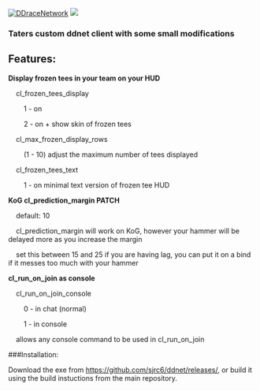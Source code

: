 [![DDraceNetwork](https://ddnet.tw/ddnet-small.png)](https://ddnet.tw) [![](https://github.com/ddnet/ddnet/workflows/Build/badge.svg)](https://github.com/ddnet/ddnet/actions?query=workflow%3ABuild+event%3Apush+branch%3Amaster)

### Taters custom ddnet client with some small modifications

## Features:
**Display frozen tees in your team on your HUD** 

&nbsp;&nbsp;&nbsp;&nbsp;cl_frozen_tees_display

&nbsp;&nbsp;&nbsp;&nbsp;&nbsp;&nbsp;&nbsp;&nbsp;1 - on

&nbsp;&nbsp;&nbsp;&nbsp;&nbsp;&nbsp;&nbsp;&nbsp;2 - on + show skin of frozen tees


&nbsp;&nbsp;&nbsp;&nbsp;cl_max_frozen_display_rows

&nbsp;&nbsp;&nbsp;&nbsp;&nbsp;&nbsp;&nbsp;&nbsp;(1 - 10) adjust the maximum number of tees displayed


&nbsp;&nbsp;&nbsp;&nbsp;cl_frozen_tees_text

&nbsp;&nbsp;&nbsp;&nbsp;&nbsp;&nbsp;&nbsp;&nbsp;1 - on minimal text version of frozen tee HUD


**KoG cl_prediction_margin PATCH**

&nbsp;&nbsp;&nbsp;&nbsp;default: 10

&nbsp;&nbsp;&nbsp;&nbsp;cl_prediction_margin will work on KoG, however your hammer will be delayed more as you increase the margin

&nbsp;&nbsp;&nbsp;&nbsp;set this between 15 and 25 if you are having lag, you can put it on a bind if it messes too much with your hammer


**cl_run_on_join as console**

&nbsp;&nbsp;&nbsp;&nbsp;cl_run_on_join_console

&nbsp;&nbsp;&nbsp;&nbsp;&nbsp;&nbsp;&nbsp;&nbsp;0 - in chat (normal)

&nbsp;&nbsp;&nbsp;&nbsp;&nbsp;&nbsp;&nbsp;&nbsp;1 - in console

&nbsp;&nbsp;&nbsp;&nbsp;allows any console command to be used in cl_run_on_join 


###Installation:

Download the exe from https://github.com/sjrc6/ddnet/releases/, or build it using the build instuctions from the main repository. 